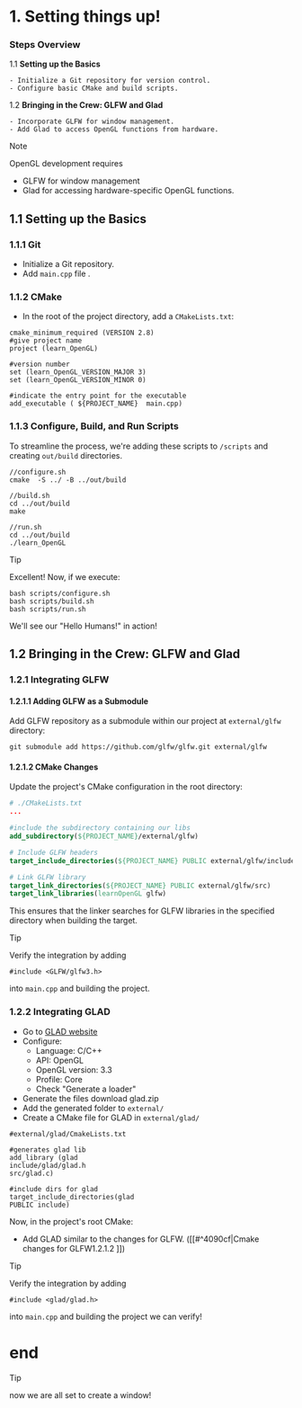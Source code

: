 # 1. Setting things up!
### Steps Overview

1.1 **Setting up the Basics**
    
    - Initialize a Git repository for version control.
    - Configure basic CMake and build scripts.
    
1.2 **Bringing in the Crew: GLFW and Glad**
    
    - Incorporate GLFW for window management.
    - Add Glad to access OpenGL functions from hardware.


>[!NOTE]
>OpenGL development requires 
>- GLFW for window management 
>- Glad for accessing hardware-specific OpenGL functions.

## 1.1 **Setting up the Basics**
### 1.1.1 Git
- Initialize a Git repository. 
- Add `main.cpp` file .
### 1.1.2 CMake
-  In the root of the project directory, add a `CMakeLists.txt`:
```
cmake_minimum_required (VERSION 2.8)
#give project name
project (learn_OpenGL)

#version number
set (learn_OpenGL_VERSION_MAJOR 3)
set (learn_OpenGL_VERSION_MINOR 0)

#indicate the entry point for the executable
add_executable ( ${PROJECT_NAME}  main.cpp)

```
### 1.1.3 Configure, Build, and Run Scripts

To streamline the process, we're adding these scripts to `/scripts` and creating `out/build` directories.

```
//configure.sh
cmake  -S ../ -B ../out/build

//build.sh
cd ../out/build
make

//run.sh
cd ../out/build
./learn_OpenGL
```

>[!TIP] 
>Excellent! Now, if we execute:
>
>```
>bash scripts/configure.sh 
>bash scripts/build.sh 
>bash scripts/run.sh 
>```
>We'll see our "Hello Humans!" in action!



## 1.2 **Bringing in the Crew: GLFW and Glad**
### 1.2.1  Integrating GLFW

#### 1.2.1.1 Adding GLFW as a Submodule

Add GLFW repository as a submodule within our project at `external/glfw` directory:

```
git submodule add https://github.com/glfw/glfw.git external/glfw
```

#### 1.2.1.2 CMake Changes

Update the project's CMake configuration in the root directory:

```cmake
# ./CMakeLists.txt
...

#include the subdirectory containing our libs
add_subdirectory(${PROJECT_NAME}/external/glfw)

# Include GLFW headers
target_include_directories(${PROJECT_NAME} PUBLIC external/glfw/include)

# Link GLFW library
target_link_directories(${PROJECT_NAME} PUBLIC external/glfw/src)
target_link_libraries(learnOpenGL glfw)

```

This ensures that the linker searches for GLFW libraries in the specified directory when building the target.


>[!TIP]
>Verify the integration by adding 
>
>```
>#include <GLFW/glfw3.h>
>```
>
> into `main.cpp` and building the project.


### 1.2.2  Integrating GLAD

- Go to [GLAD website](https://glad.dav1d.de/)
- Configure:
    - Language: C/C++
    - API: OpenGL
    - OpenGL version: 3.3
    - Profile: Core
    - Check "Generate a loader"
- Generate the files download glad.zip
- Add the generated folder to `external/`
- Create a CMake file for GLAD in `external/glad/`
```
#external/glad/CmakeLists.txt

#generates glad lib 
add_library (glad
include/glad/glad.h
src/glad.c)

#include dirs for glad
target_include_directories(glad
PUBLIC include)
```

Now, in the project's root CMake:
- Add GLAD similar to the changes for GLFW. ([[#^4090cf|Cmake changes for GLFW1.2.1.2 ]])


>[!TIP]
>Verify the integration by adding
>```
>#include <glad/glad.h>
>```
>into `main.cpp` and building the project we can verify!


# end

>[!TIP]
>now we are all set to create a window!
>